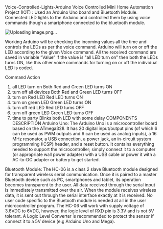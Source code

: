 Voice-Controlled-Lights-Arduino
Voice Controlled Mini Home Automation Project (IOT) : Used an Arduino Uno board and Bluetooth Module. Connected LED lights to the Arduino and controlled them by using voice commands though a smartphone connected to the bluetooth module.

![Uploading image.png…]()



Working
Arduino will be checking the incoming values all the time and controls the LEDs as per the voice command. Arduino will turn on or off the LED according to the given Voice command. All the received command are saved in variable “Value” If the value is "all LED turn on" then both the LEDs turns ON, like this other voice commands for turning on or off the individual LED is coded.

   Command                          Action
1. all LED turn on                  Both Red and Green LED turns ON
2. turn off all devices             Both Red and Green LED turns OFF
3. turn on Red LED                  Red LED turns ON
4. turn on green LED                Green LED turns ON
5. turn off red LED                 Red LED turns OFF
6. turn off green LED               Green LED turns OFF
7. time to party                    Blinks both LED with some delay
COMPONENTS DESCRIPTION
Arduino Uno: The Arduino Uno is a microcontroller board based on the ATmega328. It has 20 digital input/output pins (of which 6 can be used as PWM outputs and 6 can be used as analog inputs), a 16 MHz resonator, a USB connection, a power jack, an in-circuit system programming (ICSP) header, and a reset button. It contains everything needed to support the microcontroller; simply connect it to a computer (or appropriate wall power adapter) with a USB cable or power it with a AC-to-DC adapter or battery to get started.

Bluetooth Module: The HC-06 is a class 2 slave Bluetooth module designed for transparent wireless serial communication. Once it is paired to a master Bluetooth device such as PC, smartphones and tablet, its operation becomes transparent to the user. All data received through the serial input is immediately transmitted over the air. When the module receives wireless data, it is sent out through the serial interface exactly at it is received. No user code specific to the Bluetooth module is needed at all in the user microcontroller program. The HC-06 will work with supply voltage of 3.6VDC to 6VDC, however, the logic level of RXD pin is 3.3V and is not 5V tolerant. A Logic Level Converter is recommended to protect the sensor if connect it to a 5V device (e.g Arduino Uno and Mega).
